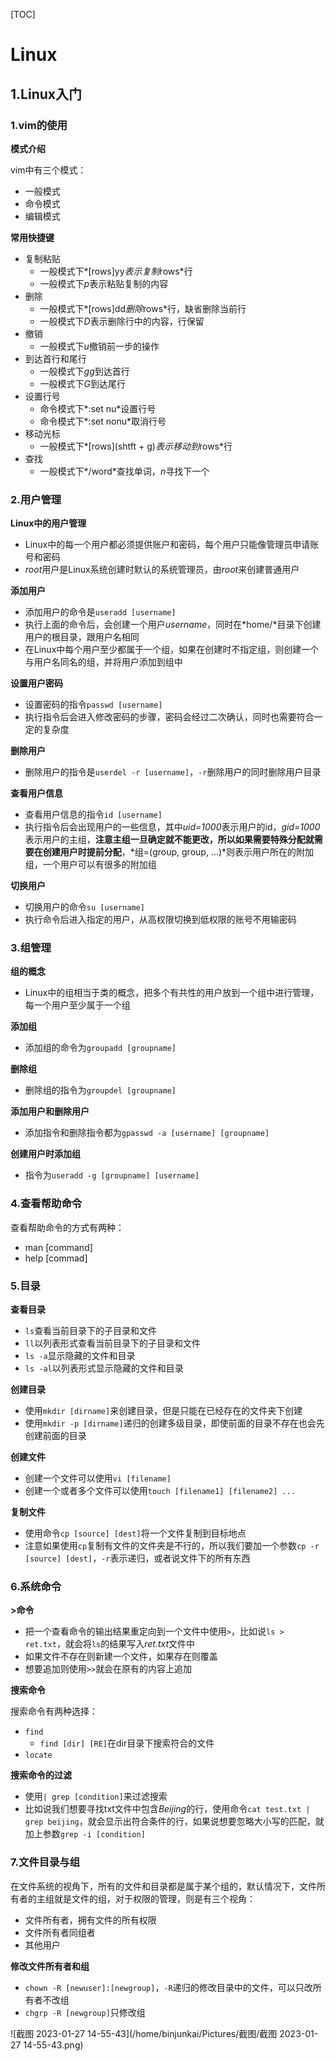 [TOC]

# Linux

## 1.Linux入门

### 1.vim的使用

**模式介绍**

vim中有三个模式：

+ 一般模式
+ 命令模式
+ 编辑模式



**常用快捷键**

+ 复制粘贴
    + 一般模式下*[rows]yy*表示复制*rows*行
    + 一般模式下*p*表示粘贴复制的内容
+ 删除
    + 一般模式下*[rows]dd*删除*rows*行，缺省删除当前行
    + 一般模式下*D*表示删除行中的内容，行保留
+ 撤销
    + 一般模式下*u*撤销前一步的操作
+ 到达首行和尾行
    + 一般模式下*gg*到达首行
    + 一般模式下*G*到达尾行
+ 设置行号
    + 命令模式下*:set nu*设置行号
    + 命令模式下*:set nonu*取消行号
+ 移动光标
    + 一般模式下*\[rows\](shtft + g)*表示移动到*rows*行
+ 查找
    + 一般模式下*/word*查找单词，*n*寻找下一个



### 2.用户管理

**Linux中的用户管理**

+ Linux中的每一个用户都必须提供账户和密码，每个用户只能像管理员申请账号和密码
+ *root*用户是Linux系统创建时默认的系统管理员，由*root*来创建普通用户



**添加用户**

+ 添加用户的命令是`useradd [username]`
+ 执行上面的命令后，会创建一个用户*username*，同时在*home/*目录下创建用户的根目录，跟用户名相同
+ 在Linux中每个用户至少都属于一个组，如果在创建时不指定组，则创建一个与用户名同名的组，并将用户添加到组中



**设置用户密码**

+ 设置密码的指令`passwd [username]`
+ 执行指令后会进入修改密码的步骤，密码会经过二次确认，同时也需要符合一定的复杂度



**删除用户**

+ 删除用户的指令是`userdel -r [username]`，`-r`删除用户的同时删除用户目录



**查看用户信息**

+ 查看用户信息的指令`id [username]`
+ 执行指令后会出现用户的一些信息，其中*uid=1000*表示用户的id，*gid=1000*表示用户的主组，**注意主组一旦确定就不能更改，所以如果需要特殊分配就需要在创建用户时提前分配**，*组=(group, group, ...)*则表示用户所在的附加组，一个用户可以有很多的附加组



**切换用户**

+ 切换用户的命令`su [username]`
+ 执行命令后进入指定的用户，从高权限切换到低权限的账号不用输密码



### 3.组管理

**组的概念**

+ Linux中的组相当于类的概念，把多个有共性的用户放到一个组中进行管理，每一个用户至少属于一个组



**添加组**

+ 添加组的命令为`groupadd [groupname]`



**删除组**

+ 删除组的指令为`groupdel [groupname]`



**添加用户和删除用户**

+ 添加指令和删除指令都为`gpasswd -a [username] [groupname]`



**创建用户时添加组**

+ 指令为`useradd -g [groupname] [username]`



### 4.查看帮助命令

查看帮助命令的方式有两种：

+ man [command]
+ help [commad]



### 5.目录

**查看目录**

+ `ls`查看当前目录下的子目录和文件
+ `ll`以列表形式查看当前目录下的子目录和文件
+ `ls -a`显示隐藏的文件和目录
+ `ls -al`以列表形式显示隐藏的文件和目录



**创建目录**

+ 使用`mkdir [dirname]`来创建目录，但是只能在已经存在的文件夹下创建
+ 使用`mkdir -p [dirname]`递归的创建多级目录，即使前面的目录不存在也会先创建前面的目录



**创建文件**

+ 创建一个文件可以使用`vi [filename]`
+ 创建一个或者多个文件可以使用`touch [filename1] [filename2] ...`



**复制文件**

+ 使用命令`cp [source] [dest]`将一个文件复制到目标地点
+ 注意如果使用`cp`复制有文件的文件夹是不行的，所以我们要加一个参数`cp -r [source] [dest]`，`-r`表示递归，或者说文件下的所有东西



### 6.系统命令

**>命令**

+ 把一个查看命令的输出结果重定向到一个文件中使用`>`，比如说`ls > ret.txt`，就会将`ls`的结果写入*ret.txt*文件中
+ 如果文件不存在则新建一个文件，如果存在则覆盖
+ 想要追加则使用`>>`就会在原有的内容上追加



**搜索命令**

搜索命令有两种选择：

+ `find`
    + `find [dir] [RE]`在dir目录下搜索符合的文件
+ `locate`



 **搜索命令的过滤**

+ 使用`| grep [condition]`来过滤搜索
+ 比如说我们想要寻找txt文件中包含*Beijing*的行，使用命令`cat test.txt | grep beijing`，就会显示出符合条件的行，如果说想要忽略大小写的匹配，就加上参数`grep -i [condition]`



### 7.文件目录与组

在文件系统的视角下，所有的文件和目录都是属于某个组的，默认情况下，文件所有者的主组就是文件的组，对于权限的管理，则是有三个视角：

+ 文件所有者，拥有文件的所有权限
+ 文件所有者同组者
+ 其他用户



**修改文件所有者和组**

+ `chown -R [newuser]:[newgroup]`，`-R`递归的修改目录中的文件，可以只改所有者不改组
+ `chgrp -R [newgroup]`只修改组



![截图 2023-01-27 14-55-43](/home/binjunkai/Pictures/截图/截图 2023-01-27 14-55-43.png)